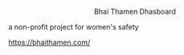 <p align="center">Bhai Thamen Dhasboard</p>

a non-profit project for women's safety

https://bhaithamen.com/

<br/>

